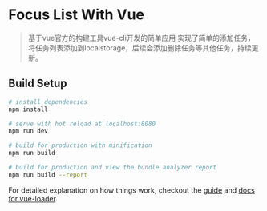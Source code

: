 # Focus List With Vue

> 基于vue官方的构建工具vue-cli开发的简单应用
> 实现了简单的添加任务，将任务列表添加到localstorage，后续会添加删除任务等其他任务，持续更新。

## Build Setup

``` bash
# install dependencies
npm install

# serve with hot reload at localhost:8080
npm run dev

# build for production with minification
npm run build

# build for production and view the bundle analyzer report
npm run build --report
```

For detailed explanation on how things work, checkout the [guide](http://vuejs-templates.github.io/webpack/) and [docs for vue-loader](http://vuejs.github.io/vue-loader).
